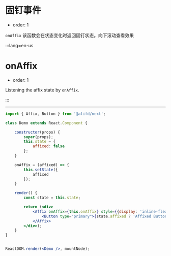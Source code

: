 # 固钉事件

- order: 1

`onAffix` 该函数会在状态变化时返回固钉状态。向下滚动查看效果

:::lang=en-us
# onAffix

- order: 1

Listening the affix state by `onAffix`.

:::

---

````jsx
import { Affix, Button } from '@alifd/next';

class Demo extends React.Component {

    constructor(props) {
        super(props);
        this.state = {
            affixed: false
        };
    }

    onAffix = (affixed) => {
        this.setState({
            affixed
        });
    }

    render() {
        const state = this.state;

        return (<div>
            <Affix onAffix={this.onAffix} style={{display: 'inline-flex'}}>
                <Button type="primary">{state.affixed ? 'Affixed Button' : 'Unaffixed Button'}</Button>
            </Affix>
        </div>);
    }
}


ReactDOM.render(<Demo />, mountNode);
````
